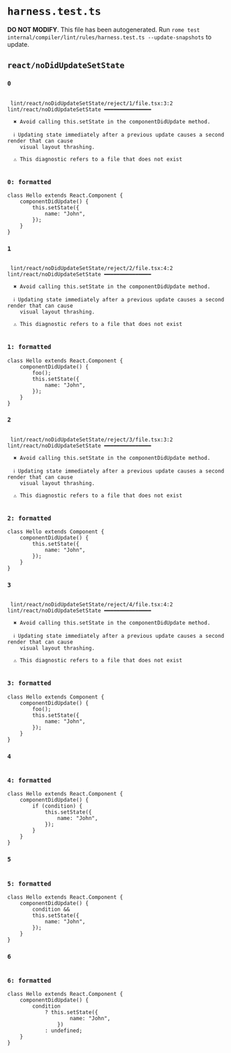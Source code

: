 # `harness.test.ts`

**DO NOT MODIFY**. This file has been autogenerated. Run `rome test internal/compiler/lint/rules/harness.test.ts --update-snapshots` to update.

## `react/noDidUpdateSetState`

### `0`

```

 lint/react/noDidUpdateSetState/reject/1/file.tsx:3:2 lint/react/noDidUpdateSetState ━━━━━━━━━━━━━━━

  ✖ Avoid calling this.setState in the componentDidUpdate method.

  ℹ Updating state immediately after a previous update causes a second render that can cause
    visual layout thrashing.

  ⚠ This diagnostic refers to a file that does not exist


```

### `0: formatted`

```tsx
class Hello extends React.Component {
	componentDidUpdate() {
		this.setState({
			name: "John",
		});
	}
}

```

### `1`

```

 lint/react/noDidUpdateSetState/reject/2/file.tsx:4:2 lint/react/noDidUpdateSetState ━━━━━━━━━━━━━━━

  ✖ Avoid calling this.setState in the componentDidUpdate method.

  ℹ Updating state immediately after a previous update causes a second render that can cause
    visual layout thrashing.

  ⚠ This diagnostic refers to a file that does not exist


```

### `1: formatted`

```tsx
class Hello extends React.Component {
	componentDidUpdate() {
		foo();
		this.setState({
			name: "John",
		});
	}
}

```

### `2`

```

 lint/react/noDidUpdateSetState/reject/3/file.tsx:3:2 lint/react/noDidUpdateSetState ━━━━━━━━━━━━━━━

  ✖ Avoid calling this.setState in the componentDidUpdate method.

  ℹ Updating state immediately after a previous update causes a second render that can cause
    visual layout thrashing.

  ⚠ This diagnostic refers to a file that does not exist


```

### `2: formatted`

```tsx
class Hello extends Component {
	componentDidUpdate() {
		this.setState({
			name: "John",
		});
	}
}

```

### `3`

```

 lint/react/noDidUpdateSetState/reject/4/file.tsx:4:2 lint/react/noDidUpdateSetState ━━━━━━━━━━━━━━━

  ✖ Avoid calling this.setState in the componentDidUpdate method.

  ℹ Updating state immediately after a previous update causes a second render that can cause
    visual layout thrashing.

  ⚠ This diagnostic refers to a file that does not exist


```

### `3: formatted`

```tsx
class Hello extends Component {
	componentDidUpdate() {
		foo();
		this.setState({
			name: "John",
		});
	}
}

```

### `4`

```

```

### `4: formatted`

```tsx
class Hello extends React.Component {
	componentDidUpdate() {
		if (condition) {
			this.setState({
				name: "John",
			});
		}
	}
}

```

### `5`

```

```

### `5: formatted`

```tsx
class Hello extends React.Component {
	componentDidUpdate() {
		condition &&
		this.setState({
			name: "John",
		});
	}
}

```

### `6`

```

```

### `6: formatted`

```tsx
class Hello extends React.Component {
	componentDidUpdate() {
		condition
			? this.setState({
					name: "John",
				})
			: undefined;
	}
}

```
